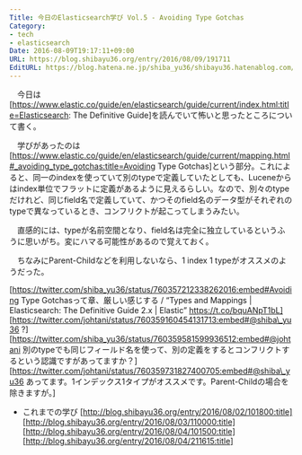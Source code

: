 ```yaml
---
Title: 今日のElasticsearch学び Vol.5 - Avoiding Type Gotchas
Category:
- tech
- elasticsearch
Date: 2016-08-09T19:17:11+09:00
URL: https://blog.shibayu36.org/entry/2016/08/09/191711
EditURL: https://blog.hatena.ne.jp/shiba_yu36/shibayu36.hatenablog.com/atom/entry/10328749687177367890
---
```


　今日は[https://www.elastic.co/guide/en/elasticsearch/guide/current/index.html:title=Elasticsearch: The Definitive Guide]を読んでいて怖いと思ったところについて書く。

　学びがあったのは[https://www.elastic.co/guide/en/elasticsearch/guide/current/mapping.html#_avoiding_type_gotchas:title=Avoiding Type Gotchas]という部分。これによると、同一のindexを使っていて別のtypeで定義していたとしても、Luceneからはindex単位でフラットに定義があるように見えるらしい。なので、別々のtypeだけれど、同じfield名で定義していて、かつそのfield名のデータ型がそれぞれのtypeで異なっているとき、コンフリクトが起こってしまうみたい。

　直感的には、typeが名前空間となり、field名は完全に独立しているというふうに思いがち。変にハマる可能性があるので覚えておく。

　ちなみにParent-Childなどを利用しないなら、1 index 1 typeがオススメのようだった。

[https://twitter.com/shiba_yu36/status/760357212338262016:embed#Avoiding Type Gotchasって章、厳しい感じする / “Types and Mappings | Elasticsearch: The Definitive Guide 2.x | Elastic” https://t.co/bquANpT1bL]
[https://twitter.com/johtani/status/760359160454131713:embed#@shiba\_yu36 ?]
[https://twitter.com/shiba_yu36/status/760359581599936512:embed#@johtani 別のtypeでも同じフィールド名を使って、別の定義をするとコンフリクトするという認識ですがあってますか？]
[https://twitter.com/johtani/status/760359731827400705:embed#@shiba\_yu36 あってます。1インデックス1タイプがオススメです。Parent-Childの場合を除きますが。]

* これまでの学び
[http://blog.shibayu36.org/entry/2016/08/02/101800:title]
[http://blog.shibayu36.org/entry/2016/08/03/110000:title]
[http://blog.shibayu36.org/entry/2016/08/04/101500:title]
[http://blog.shibayu36.org/entry/2016/08/04/211615:title]
